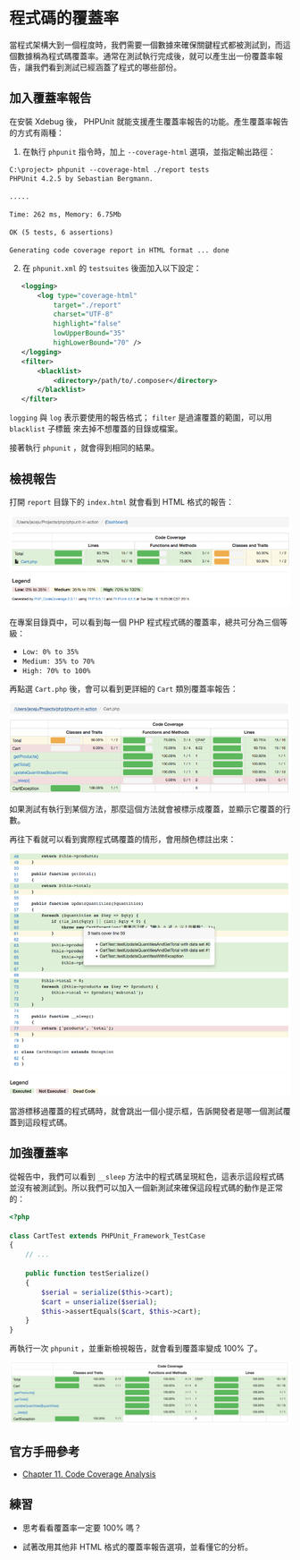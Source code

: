 # 程式碼的覆蓋率

當程式架構大到一個程度時，我們需要一個數據來確保關鍵程式都被測試到，而這個數據稱為程式碼覆蓋率。通常在測試執行完成後，就可以產生出一份覆蓋率報告，讓我們看到測試已經涵蓋了程式的哪些部份。

## 加入覆蓋率報告

在安裝 Xdebug 後， PHPUnit 就能支援產生覆蓋率報告的功能。產生覆蓋率報告的方式有兩種：

1. 在執行 `phpunit` 指令時，加上 `--coverage-html` 選項，並指定輸出路徑：

 ```dos
 C:\project> phpunit --coverage-html ./report tests
 PHPUnit 4.2.5 by Sebastian Bergmann.

 .....

 Time: 262 ms, Memory: 6.75Mb

 OK (5 tests, 6 assertions)

 Generating code coverage report in HTML format ... done
 ```

2. 在 `phpunit.xml` 的 `testsuites` 後面加入以下設定：

 ```xml
    <logging>
        <log type="coverage-html"
            target="./report"
            charset="UTF-8"
            highlight="false"
            lowUpperBound="35"
            highLowerBound="70" />
    </logging>
    <filter>
        <blacklist>
            <directory>/path/to/.composer</directory>
        </blacklist>
    </filter>
 ```

 `logging` 與 `log` 表示要使用的報告格式； `filter` 是過濾覆蓋的範圍，可以用 `blacklist` 子標籤 來去掉不想覆蓋的目錄或檔案。

 接著執行 `phpunit` ，就會得到相同的結果。

## 檢視報告

打開 `report` 目錄下的 `index.html` 就會看到 HTML 格式的報告：

![](../../images/coverage-1.png)

在專案目錄頁中，可以看到每一個 PHP 程式程式碼的覆蓋率，總共可分為三個等級：

 * `Low: 0% to 35%`
 * `Medium: 35% to 70%`
 * `High: 70% to 100%`

再點選 `Cart.php` 後，會可以看到更詳細的 `Cart` 類別覆蓋率報告：

![](../../images/coverage-2.png)

如果測試有執行到某個方法，那麼這個方法就會被標示成覆蓋，並顯示它覆蓋的行數。

再往下看就可以看到實際程式碼覆蓋的情形，會用顏色標註出來：

![](../../images/coverage-3.png)

當游標移過覆蓋的程式碼時，就會跳出一個小提示框，告訴開發者是哪一個測試覆蓋到這段程式碼。

## 加強覆蓋率

從報告中，我們可以看到 `__sleep` 方法中的程式碼呈現紅色，這表示這段程式碼並沒有被測試到。所以我們可以加入一個新測試來確保這段程式碼的動作是正常的：

```php
<?php

class CartTest extends PHPUnit_Framework_TestCase
{
    // ...

    public function testSerialize()
    {
        $serial = serialize($this->cart);
        $cart = unserialize($serial);
        $this->assertEquals($cart, $this->cart);
    }
}
```

再執行一次 `phpunit` ，並重新檢視報告，就會看到覆蓋率變成 100% 了。

![](../../images/coverage-4.png)

## 官方手冊參考

* [Chapter 11. Code Coverage Analysis](https://phpunit.de/manual/current/zh_cn/code-coverage-analysis.html)

## 練習

* 思考看看覆蓋率一定要 100% 嗎？

* 試著改用其他非 HTML 格式的覆蓋率報告選項，並看懂它的分析。
